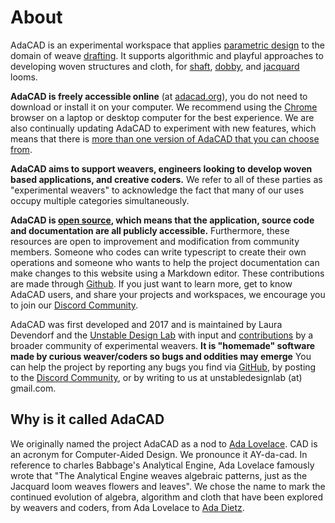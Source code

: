 # About
AdaCAD is an experimental workspace that applies [parametric design](/reference/glossary/parametric-design.md) to the domain of weave [drafting](/reference/glossary/draft.md). It supports algorithmic and playful approaches to developing woven structures and cloth, for [shaft](../reference/glossary/harness-loom.md), [dobby](../reference/glossary/direct-tie-loom.md),  and [jacquard](../reference/glossary/jacquard-loom.md) looms. 

**AdaCAD is freely accessible online** (at [adacad.org](adacad.org)), you do not need to download or install it on your computer. We recommend using the [Chrome](https://www.google.com/chrome/) browser on a laptop or desktop computer for the best experience. We are also continually updating AdaCAD to experiment with new features, which means that there is [more than one version of AdaCAD that you can choose from](../about/compar). 

**AdaCAD aims to support weavers, engineers looking to develop woven based applications, and creative coders.** We refer to all of these parties as "experimental weavers" to acknowledge the fact that many of our uses occupy multiple categories simultaneously. 


**AdaCAD is [open source](https://opensource.com/resources/what-open-source), which means that the application, source code and documentation are all publicly accessible.** Furthermore, these resources are open to improvement and modification from community members. Someone who codes can write typescript to create their own operations and someone who wants to help the project documentation can make changes to this website using a Markdown editor. These contributions are made through [Github](https://github.com/UnstableDesign/AdaCAD). If you just want to learn more, get to know AdaCAD users, and share your projects and workspaces, we encourage you to join our [Discord Community](https://discord.gg/uv2HuuFj).


AdaCAD was first developed and 2017 and is maintained by Laura Devendorf and the [Unstable Design Lab](https://unstable.design/) with input and [contributions](./contributors.md) by a broader community of experimental weavers. **It is "homemade" software made by curious weaver/coders so bugs and oddities may emerge** You can help the project by reporting any bugs you find via [GitHub](https://github.com/UnstableDesign/AdaCAD/issues), by posting to the [Discord Community](https://discord.gg/uv2HuuFj), or by writing to us at unstabledesignlab (at) gmail.com.   


## Why is it called AdaCAD 
We originally named the project AdaCAD as a nod to [Ada Lovelace](https://www.newyorker.com/tech/annals-of-technology/ada-lovelace-the-first-tech-visionary). CAD is an acronym for Computer-Aided Design. We pronounce it AY-da-cad. In reference to charles Babbage's Analytical Engine, Ada Lovelace famously wrote that "The Analytical Engine weaves algebraic patterns, just as the Jacquard loom weaves flowers and leaves". We chose the name to mark the continued evolution of algebra, algorithm and cloth that have been explored by weavers and coders, from Ada Lovelace to [Ada Dietz](https://www2.cs.arizona.edu/patterns/weaving/monographs/dak_alge.pdf). 

